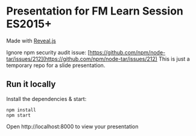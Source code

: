 # Presentation for FM Learn Session ES2015+

Made with [Reveal.js](https://github.com/hakimel/reveal.js)

Ignore npm security audit issue: [https://github.com/npm/node-tar/issues/212](https://github.com/npm/node-tar/issues/212)
This is just a temporary repo for a slide presentation. 

## Run it locally

Install the dependencies & start:
```
npm install
npm start
```

Open http://localhost:8000 to view your presentation
